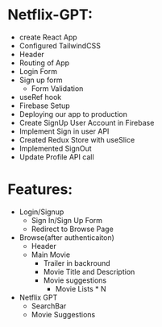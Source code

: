 # Netflix-GPT:

- create React App
- Configured TailwindCSS
- Header
- Routing of App
- Login Form
- Sign up form
    - Form Validation
- useRef hook
- Firebase Setup
- Deploying our app to production
- Create SignUp User Account in Firebase
- Implement Sign in user API
- Created Redux Store with useSlice
- Implemented SignOut
- Update Profile API call



# Features:
- Login/Signup 
    - Sign In/Sign Up Form
    - Redirect to Browse Page
- Browse(after authenticaiton)
    - Header
    - Main Movie
        - Trailer in backround
        - Movie Title and Description
        - Movie suggestions
            - Movie Lists * N
- Netflix GPT
    - SearchBar
    - Movie Suggestions